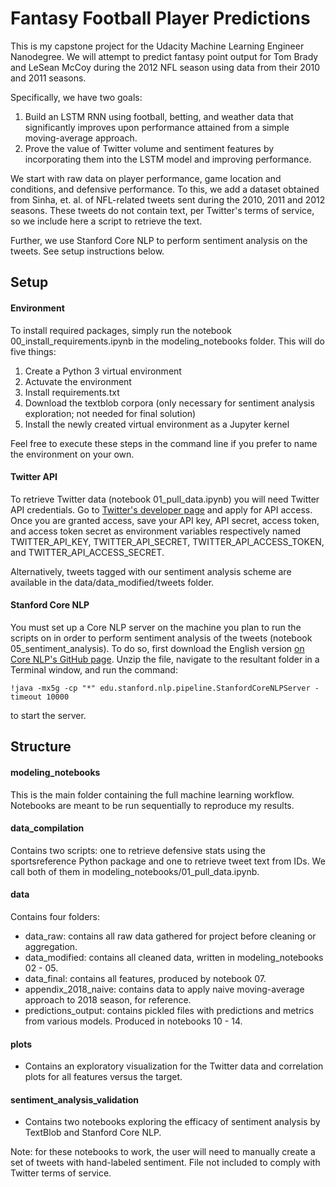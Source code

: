# Fantasy Football Player Predictions

This is my capstone project for the Udacity Machine Learning Engineer Nanodegree. We will attempt to predict fantasy point output for Tom Brady and LeSean McCoy during the 2012 NFL season using data from their 2010 and 2011 seasons.

Specifically, we have two goals:

1. Build an LSTM RNN using football, betting, and weather data that significantly improves upon performance attained from a simple moving-average approach.
2. Prove the value of Twitter volume and sentiment features by incorporating them into the LSTM model and improving performance.

We start with raw data on player performance, game location and conditions, and defensive performance. To this, we add a dataset obtained from Sinha, et. al. of NFL-related tweets sent during the 2010, 2011 and 2012 seasons. These tweets do not contain text, per Twitter's terms of service, so we include here a script to retrieve the text. 

Further, we use Stanford Core NLP to perform sentiment analysis on the tweets. See setup instructions below.

## Setup
#### Environment
To install required packages, simply run the notebook 00_install_requirements.ipynb in the modeling_notebooks folder. This will do five things:
1. Create a Python 3 virtual environment
2. Actuvate the environment
3. Install requirements.txt
4. Download the textblob corpora (only necessary for sentiment analysis exploration; not needed for final solution)
5. Install the newly created virtual environment as a Jupyter kernel

Feel free to execute these steps in the command line if you prefer to name the environment on your own.

#### Twitter API
To retrieve Twitter data (notebook 01_pull_data.ipynb) you will need Twitter API credentials. Go to [Twitter's developer page](https://developer.twitter.com/) and apply for API access. Once you are granted access, save your API key, API secret, access token, and access token secret as environment variables respectively named TWITTER_API_KEY, TWITTER_API_SECRET, TWITTER_API_ACCESS_TOKEN, and TWITTER_API_ACCESS_SECRET.

Alternatively, tweets tagged with our sentiment analysis scheme are available in the data/data_modified/tweets folder.

#### Stanford Core NLP
You must set up a Core NLP server on the machine you plan to run the scripts on in order to perform sentiment analysis of the tweets (notebook 05_sentiment_analysis). To do so, first download the English version [on Core NLP's GitHub page](https://stanfordnlp.github.io/CoreNLP/). Unzip the file, navigate to the resultant folder in a Terminal window, and run the command: 

`!java -mx5g -cp "*" edu.stanford.nlp.pipeline.StanfordCoreNLPServer -timeout 10000`

to start the server.

## Structure

#### modeling_notebooks
This is the main folder containing the full machine learning workflow. Notebooks are meant to be run sequentially to reproduce my results.

#### data_compilation
Contains two scripts: one to retrieve defensive stats using the sportsreference Python package and one to retrieve tweet text from IDs. We call both of them in modeling_notebooks/01_pull_data.ipynb.

#### data
Contains four folders:

- data_raw: contains all raw data gathered for project before cleaning or aggregation.
- data_modified: contains all cleaned data, written in modeling_notebooks 02 - 05.
- data_final: contains all features, produced by notebook 07.
- appendix_2018_naive: contains data to apply naive moving-average approach to 2018 season, for reference.
- predictions_output: contains pickled files with predictions and metrics from various models. Produced in notebooks 10 - 14.

#### plots
- Contains an exploratory visualization for the Twitter data and correlation plots for all features versus the target.

#### sentiment_analysis_validation
- Contains two notebooks exploring the efficacy of sentiment analysis by TextBlob and Stanford Core NLP.

Note: for these notebooks to work, the user will need to manually create a set of tweets with hand-labeled sentiment. File not included to comply with Twitter terms of service.







